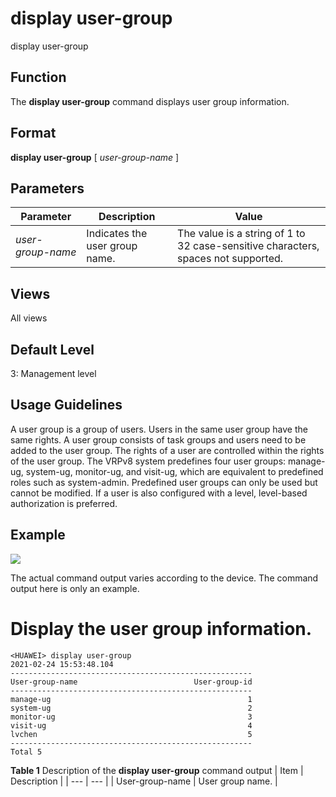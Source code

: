 display user-group
==================

display user-group

Function
--------



The **display user-group** command displays user group information.




Format
------

**display user-group** [ *user-group-name* ]


Parameters
----------

| Parameter | Description | Value |
| --- | --- | --- |
| *user-group-name* | Indicates the user group name. | The value is a string of 1 to 32 case-sensitive characters, spaces not supported. |



Views
-----

All views


Default Level
-------------

3: Management level


Usage Guidelines
----------------

A user group is a group of users. Users in the same user group have the same rights. A user group consists of task groups and users need to be added to the user group. The rights of a user are controlled within the rights of the user group. The VRPv8 system predefines four user groups: manage-ug, system-ug, monitor-ug, and visit-ug, which are equivalent to predefined roles such as system-admin. Predefined user groups can only be used but cannot be modified. If a user is also configured with a level, level-based authorization is preferred.


Example
-------

![](../public_sys-resources/note_3.0-en-us.png) 

The actual command output varies according to the device. The command output here is only an example.


# Display the user group information.
```
<HUAWEI> display user-group
2021-02-24 15:53:48.104                                                                                                             
------------------------------------------------------                                                                              
User-group-name                          User-group-id                                                                              
------------------------------------------------------                                                                              
manage-ug                                            1                                                                              
system-ug                                            2                                                                              
monitor-ug                                           3                                                                              
visit-ug                                             4                                                                              
lvchen                                               5                                                                              
------------------------------------------------------                                                                              
Total 5

```

**Table 1** Description of the **display user-group** command output
| Item | Description |
| --- | --- |
| User-group-name | User group name. |